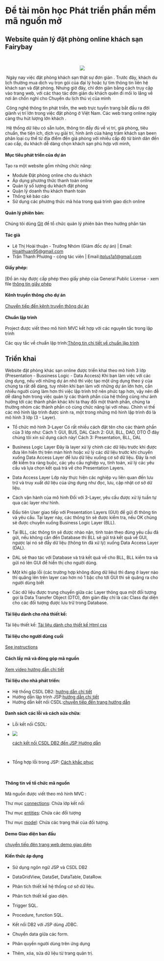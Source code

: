 # Đề tài môn học Phát triển phần mềm mã nguồn mở

## Website quản lý đặt phòng online khách sạn Fairybay

​	 				<p align="center">
  <img src="http://imageshack.com/a/img924/2930/fQcWH2.png">
</p>







​	Ngày nay việc đặt phòng khách sạn thật sự đơn giản . Trước đây, khách du lịch thường mua dịch vụ trọn gói của đại lý hoặc tự tìm thông tin liên hệ  khách sạn và đặt phòng. Nhưng giờ đây, chỉ đơn giản bằng cách truy cập vào trang web, với các thao tác đơn giản  du khách quên đi mối lo lắng về nơi ăn chốn nghỉ cho Chuyến du lịch thú vị của mình

​	Công nghệ thông tin phát triển, the web trực tuyến trang bắt đầu ra đời giành vị trí lớn trong việc đặt phòng ở Việt Nam. Các web trang online ngày càng thu hút lượng lớn khách .

​	Hệ thống dữ liệu có sẵn luôn, thông tin đầy đủ về vị trí, giá phòng, tiêu chuẩn, the tiện ích, dịch vụ giải trí, hình ảnh của hàng trăm khách sạn been phân loại cụ thể từ địa điểm đến giá phòng với nhiều cấp độ từ bình dân đến cao cấp, du khách dễ dàng chọn  khách sạn phù hợp với mình, 

 #### Mục tiêu phát triển của dự án

Tạo ra một website gồm những chức năng:

- Module Đặt phòng online cho du khách
- Áp dụng phương thức thanh toán online
- Quản lý số lượng du khách đặt phòng
- Quản lý doanh thu khách thanh toán
- Thống kê báo cáo
- Sử dụng các phương thức mã hóa trong quá trình giao dịch online

#### Quản lý phiên bản:

Chúng tôi dùng [Git](https://git-scm.com/) để tổ chức quản lý phiên bản theo hướng phân tán

#### Tác giả

- Lê Thị Hoài thuận - Trưởng Nhóm (Giám đốc dự án) | Email: Hoaithuan95@gmail.com 
- Trần Thanh Phương - cộng tác viên | Email:itplus1a1@gmail.com

#### Giấy phép: 

[Đồ án này được cấp phép theo giấy phép của General Public License - xem file [thông tin giấy phép](https://github.com/TcuNhom3/websitedatphongonline/blob/master/Th%C3%B4ng%20tin%20v%E1%BB%81%20gi%E1%BA%A5y%20ph%C3%A9p.md)



#### Kênh truyền thông cho dự án

[Chuyển tiếp đến kênh truyền thông dự án](https://www.facebook.com/Kh%C3%A1ch-s%E1%BA%A1n-Fairy-Bay-148207479088621/)

#### Chuẩn lập trình

Project được viết theo mô hình MVC kết hợp với các nguyên tắc trong lập trình

Các quy tắc về chuẩn lập trình:[Thông tin chi tiết về chuẩn lập trình](https://github.com/itplus77/4305-phan-mem-quan-ly-khach-san/blob/master/Quy%20t%E1%BA%AFc%20v%C3%A0%20phong%20c%C3%A1ch%20vi%E1%BA%BFt%20code%20trong%20l%E1%BA%ADp%20tr%C3%ACnh.md)

## Triển khai

Website đặt phòng khác sạn online được triển khai theo mô hình 3 lớp (Presentation - Bussiness Logic - Data Access) Khi bạn làm việc với các ứng dụng, nếu với những dự án nhỏ thì việc tạo một ứng dụng theo ý của chúng ta rất dễ dàng, tuy nhiên khi bạn làm với những dự án lớn hơn, cần nhiều người cùng làm hơn thì việc lập trình trở nên phức tạp hơn, vậy nên đễ dễ dàng hơn trong việc quản lý các thành phần của hệ thống cũng như ảnh hưởng tới các thành phần khác khi ta thay đổi một thành phần, chúng ta thường nhóm các thành phần có cùng chức năng lại với nhau. Chính vì thế các mô hình lập trình được sinh ra, một trong những mô hình lập trình đó là mô hình 3 lớp (3 - Layer).

- Tổ chức mô hình 3-Layer Có rất nhiều cách đặt tên cho các thành phần của 3 lớp như: Cách 1: GUI, BUS, DAL Cách 2: GUI, BLL, DAO, DTO Ở đây chúng tôi xin sử dụng cách này! Cách 3: Presentation, BLL, DAL
- Business Logic Layer Đây là layer xử lý chính các dữ liệu trước khi được đưa lên hiển thị trên màn hình hoặc xử lý các dữ liệu trước khi chuyển xuống Data Access Layer để lưu dữ liệu xuống cơ sở dữ liệu. Đây là nơi đê kiểm tra ràng buộc, các yêu cầu nghiệp vụ, tính toán, xử lý các yêu cầu và lựa chọn kết quả trả về cho Presentation Layers.
- Data Access Layer Lớp này thực hiện các nghiệp vụ liên quan đến lưu trữ và truy xuất dữ liệu của ứng dụng như đọc, lưu, cập nhật cơ sở dữ liệu.
- Cách vận hành của mô hình Đối với 3-Layer, yêu cầu được xử lý tuần tự qua các layer như hình.


- Đầu tiên User giao tiếp với Presentation Layers (GUI) để gửi đi thông tin và yêu cầu. Tại layer này, các thông tin sẽ được kiểm tra, nếu OK chúng sẽ được chuyển xuống Business Logic Layer (BLL).
- Tại BLL, các thông tin sẽ được nhào nặn, tính toán theo đúng yêu cầu đã gửi, nếu không cần đến Database thì BLL sẽ gửi trả kết quả về GUI, ngược lại nó sẽ đẩy dữ liệu (thông tin đã xử lý) xuống Data Access Layer (DAL).
- DAL sẽ thao tác với Database và trả kết quả về cho BLL, BLL kiểm tra và gửi nó lên GUI để hiển thị cho người dùng.
- Một khi gặp lỗi (các trường hợp không đúng dữ liệu) thì đang ở layer nào thì quăng lên trên layer cao hơn nó 1 bậc cho tới GUI thì sẽ quăng ra cho người dùng biết
- Các dữ liệu được trung chuyển giữa các Layer thông qua một đối tượng gọi là Data Transfer Object (DTO), đơn giản đây chỉ là các Class đại diện cho các đối tượng được lưu trữ trong Database.



#### Tài liệu dành cho nhà thiết kế:

Tài liệu thiết kế: [Tài liệu dành cho thiết kế Html css](https://thachpham.com/web-development/html-css/html-va-css-can-ban-danh-cho-cho-moi-nguoi.html)

#### Tài liệu cho người dùng cuối 

[See instructions](https://github.com/itplus77/4305-phan-mem-quan-ly-khach-san/blob/master/T%C3%A0i%20li%E1%BB%87u%20ng%C6%B0%E1%BB%9Di%20d%C3%B9ng%20cu%E1%BB%91i.docx)



#### Cách lấy mã và đóng góp mã nguồn

[Xem video hướng dẫn chi tiết](https://www.youtube.com/watch?v=yXT1ElMEkW8)

#### Tài liệu cho nhà phát triển:

- Hệ thống CSDL DB2: [hướng dẫn chi tiết](https://www.ibm.com/developerworks/vn/library/contest/dw-freebooks/Nhap_Mon_DB2_ExpressC/Nhap_mon_DB2_ExpressC_v9.7.pdf)
- Hướng dẫn lập trình JSP:[hướng dẫn chi tiết](http://o7planning.org/vi/10263/huong-dan-lap-trinh-java-jsp)
- Hướng dẫn kết nối CSDL:[chuyển tiếp đến trang hướng dẫn](https://zstar2.wordpress.com/2011/05/06/java-k%E1%BA%BFt-n%E1%BB%91i-csdl-t%E1%BB%AB-netbean/)



#### Danh sách các lỗi và cách sửa chữa:

- Lỗi kết nối CSDL: 

- <img src="http://imageshack.com/a/img922/6582/6Pd2FE.png">

  [cách kết nối CSDL DB2 đến JSP Hướng dẫn](http://congdongjava.com/forum/threads/help-k%E1%BA%BFt-n%E1%BB%91i-t%E1%BB%9Bi-csdl-b%E1%BA%B1ng-jsp.16832/)

  ​

- Tổng hợp lỗi trong JSP: [Cách khắc phục](http://kenhlaptrinh.net/bai-20-tong-hop-mot-so-loi-va-cach-khac-phuc-trong-jsp-servlet/)

  ​

#### Thông tin về tổ chức mã nguồn

Mã nguồn được viết theo mô hình MVC :

Thư mục [connections](https://github.com/TcuNhom3/websitedatphongonline/tree/master/connection): Chứa lớp kết nối

Thư mục [entities](https://github.com/TcuNhom3/websitedatphongonline/tree/master/entities): Chứa các đổi tượng

Thư mục [model](https://github.com/TcuNhom3/websitedatphongonline/tree/master/model): Chứa các trạng thái của đối tượng.



#### Demo Giao diện ban đầu

[chuyển tiếp đên trang web demo giao diện](https://itplus77.github.io/demodatphongonline.github.io/)



#### Kiến thức áp dụng

####  



- Sử dụng ngôn ngữ JSP và CSDL DB2 

- DataGridView, DataSet, DataTable, DataRow.

- Phân tích thiết kế hệ thống cơ sở dữ liệu.

- Phân tích thiết kế giao diện.

- Trigger SQL.

- Procedure, function SQL.

- Kết nối DB2 với JSP dùng JDBC.

- Chuyển data giữa các form.

- Phân quyền người dùng trên ứng dụng

- Thêm, xóa, sửa dữ liệu từ trang quản trị.

  ​

  ​















